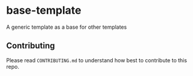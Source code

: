 # base-template
A generic template as a base for other templates

## Contributing
Please read `CONTRIBUTING.md` to understand how best to contribute to this repo.
